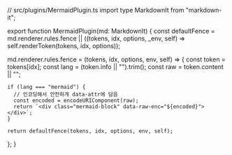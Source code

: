 <style lang="scss" scoped>
::v-deep [aria-roledescription='error'] {
  display: none !important;
}
</style>



// src/plugins/MermaidPlugin.ts
import type MarkdownIt from "markdown-it";

export function MermaidPlugin(md: MarkdownIt) {
  const defaultFence =
    md.renderer.rules.fence ||
    ((tokens, idx, options, _env, self) => self.renderToken(tokens, idx, options));

  md.renderer.rules.fence = (tokens, idx, options, env, self) => {
    const token = tokens[idx];
    const lang = (token.info || "").trim();
    const raw = token.content || "";

    if (lang === "mermaid") {
      // 인코딩해서 안전하게 data-attr에 담음
      const encoded = encodeURIComponent(raw);
      return `<div class="mermaid-block" data-raw-enc="${encoded}"></div>`;
    }

    return defaultFence(tokens, idx, options, env, self);
  };
}






<template>
  <div ref="container">
    <vue-markdown-render
      :source="content"
      :plugins="[MermaidPlugin]"
    />
  </div>
</template>

<script setup lang="ts">
import { ref, onMounted, watch } from "vue";
import mermaid from "mermaid";
import { MermaidPlugin } from "@/plugins/MermaidPlugin";
import VueMarkdownRender from "vue-markdown-render";

interface Props {
  content: string;
}
const props = defineProps<Props>();
const container = ref<HTMLElement | null>(null);

function escapeHtml(s: string) {
  return s
    .replace(/&/g, "&amp;")
    .replace(/</g, "&lt;")
    .replace(/>/g, "&gt;")
    .replace(/"/g, "&quot;")
    .replace(/'/g, "&#39;");
}

async function renderMermaid() {
  if (!container.value) return;

  mermaid.initialize({ startOnLoad: false, theme: "default" });

  const blocks = container.value.querySelectorAll<HTMLElement>(".mermaid-block");

  for (const block of Array.from(blocks)) {
    // dataset 대신 getAttribute 사용 (타입/네이밍 문제 회피)
    const enc = block.getAttribute("data-raw-enc") || "";
    const raw = enc ? decodeURIComponent(enc) : "";

    try {
      // mermaid.render는 버전 따라 반환형이 다를 수 있으니 안전하게 처리
      const result = await (mermaid as any).render(
        `mermaid-${Math.random().toString(36).slice(2)}`,
        raw
      );

      // result가 string인지 객체인지 체크
      let svg = "";
      if (typeof result === "string") svg = result;
      else if (result && typeof result === "object") svg = (result as any).svg ?? String(result);
      else svg = String(result);

      block.innerHTML = svg;
    } catch (err) {
      // 파싱 실패 시 경고 + 원본 코드 표시 (이때는 HTML 이스케이프해서 안전하게 삽입)
      block.innerHTML = `
        <div style="color: #b02a37; font-weight: 600; margin-bottom: 6px;">
          ⚠️ 이 mermaid 블록에는 문법 오류가 있습니다.
        </div>
        <pre style="background:#f8f9fa;padding:8px;border-radius:4px;overflow:auto;">
          <code>${escapeHtml(raw)}</code>
        </pre>
      `;
      // 필요하면 콘솔에 에러 출력
      // console.error("mermaid render error:", err);
    }
  }
}

onMounted(renderMermaid);
watch(() => props.content, renderMermaid);
</script>



